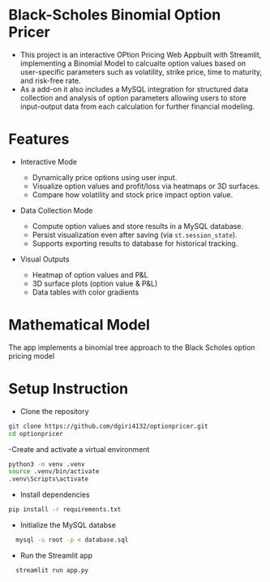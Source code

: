 # Black-Scholes Binomial Option Pricer
- This project is an interactive OPtion Pricing Web Appbuilt with Streamlit, implementing a Binomial Model to calcualte option values based on user-specific parameters such as volatility, strike price, time to maturity, and risk-free rate.
- As a add-on it also includes a MySQL integration for structured data collection and analysis of option parameters allowing users to store input-output data from each calculation for further financial modeling.
# Features
- Interactive Mode
  - Dynamically price options using user input.
  - Visualize option values and profit/loss via heatmaps or 3D surfaces.
  - Compare how volatility and stock price impact option value.

- Data Collection Mode
  - Compute option values and store results in a MySQL database.
  - Persist visualization even after saving (via `st.session_state`).
  - Supports exporting results to database for historical tracking.

- Visual Outputs
  - Heatmap of option values and P&L
  - 3D surface plots (option value & P&L)
  - Data tables with color gradients
# Mathematical Model
The app implements a binomial tree approach to the Black Scholes option pricing model
# Setup Instruction
- Clone the repository
```bash
git clone https://github.com/dgiri4132/optionpricer.git
cd optionpricer
```

-Create and activate a virtual environment
```bash
python3 -m venv .venv
source .venv/bin/activate        
.venv\Scripts\activate 
```
- Install dependencies
```bash
pip install -r requirements.txt
```
- Initialize the MySQL databse
```bash
  mysql -u root -p < database.sql
```
- Run the Streamlit app
```bash
  streamlit run app.py
```

